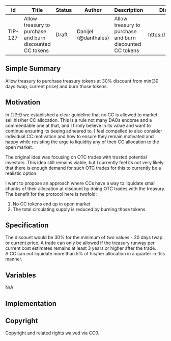 | id | Title | Status | Author | Description | Discussions to | Created |
| ----------- | ----------- | ----------- | ----------- | ----------- | ----------- | ----------- |
| TIP-127 | Allow treasury to purchase and burn discounted CC tokens | Draft | Danijel (@danthales) | Allow treasury to purchase and burn discounted CC tokens | https://discord.gg/thales | 2023-2-17

## Simple Summary

Allow treasury to purchase treasury tokens at 30% discount from min(30 days twap, current price) and burn those tokens.

## Motivation

In [TIP-9](https://github.com/thales-markets/thales-improvement-proposals/blob/main/TIPs/TIP-9.md) we established a clear guideline that no CC is allowed to market sell his/her CC allocation. 
This is a rule not many DAOs endorse and a commendable one at that, and I firmly believe in its value and want to continue ensuring its beeing adheered to, I feel compelled to also consider individual CC motivation and how to ensure they remain motivated and happy while resisting the urge to liquidity any of their CC allocation to the open market. 

The original idea was focusing on OTC trades with trusted potential investors. This idea still remains viable, but I currently feel its not very likely that there is enough demand for such OTC trades for this to currently be a realistic option. 

I want to propose an approach where CCs have a way to liquidate small chunks of their allocation at discount by doing OTC trades with the treasury. The benefit for the protocol here is twofold:  
1. No CC tokens end up in open market  
2. The total circulating supply is reduced by burning those tokens  

## Specification

The discount would be 30% for the minimum of two values - 30 days twap or current price. 
A trade can only be allowed if the treasury runway per current cost estimates remains at least 3 years or higher after the trade.  
A CC can not liquidate more than 5% of his/her allocation in a quarter in this manner. 


## Variables

N/A

## Implementation


## Copyright
Copyright and related rights waived via CC0. 
